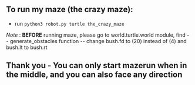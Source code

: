 ## To run my maze (the crazy maze):
* run `python3 robot.py turtle the_crazy_maze`

_Note_ : **BEFORE** running maze, please go to world.turtle.world module, find -- generate_obstacles function -- change bush.fd to (20) instead of (4) and bush.lt to bush.rt

## Thank you - You can only start mazerun when in the middle, and you can also face any direction
